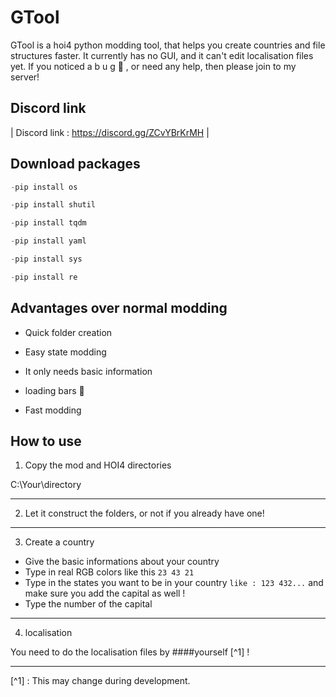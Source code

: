 # GTool

GTool is a hoi4 python modding tool, that helps you create countries and file structures faster. It currently has no GUI, and it can't edit localisation files yet. If you noticed a  b u g 🐛 , or need any help, then please join to my server!

## Discord  link

| Discord link : https://discord.gg/ZCvYBrKrMH |

## Download packages


```python
-pip install os
```
```python
-pip install shutil
```
```python
-pip install tqdm
```
```python
-pip install yaml
```
```python
-pip install sys
```
```python
-pip install re
```

## Advantages over normal modding

* Quick folder creation

* Easy state modding

* It only needs basic information 

* loading bars 🙂

* Fast modding

## How to use

1. Copy the mod and HOI4 directories

C:\Your\directory

---

2. Let it construct the folders, or not if you already have one!


---

3. Create a country

* Give the basic informations about your country 
* Type in real RGB colors like this ``` 23 43 21 ```
* Type in the states you want to be in your country ``` like : 123 432... ``` and make sure you add the capital as well !
* Type the number of the capital 

---

4. localisation

You need to do the localisation files by ####yourself [^1] !

---

[^1] : This may change during development.







